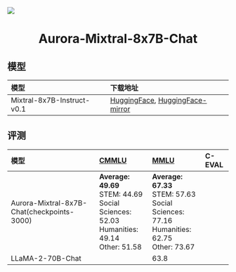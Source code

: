 ![](https://github.com/WangRongsheng/Aurora-Mixtral-8x7B-Chat/blob/main/assets/aurora.png)

<div align="center">
<h1>
  Aurora-Mixtral-8x7B-Chat
</h1>
</div>

## 模型

|模型|下载地址|
|:-|:-|
|Mixtral-8x7B-Instruct-v0.1|[HuggingFace](https://huggingface.co/mistralai/Mixtral-8x7B-Instruct-v0.1/tree/125c431e2ff41a156b9f9076f744d2f35dd6e67a), [HuggingFace-mirror](https://hf-mirror.com/mistralai/Mixtral-8x7B-Instruct-v0.1/tree/125c431e2ff41a156b9f9076f744d2f35dd6e67a)|

## 评测

|模型|[CMMLU](https://opencompass.org.cn/dataset-detail/CMMLU)|[MMLU](https://opencompass.org.cn/dataset-detail/MMLU)|C-EVAL|
|:-|:-|:-|:-|
|Aurora-Mixtral-8x7B-Chat(checkpoints-3000)|**Average: 49.69**</br>STEM: 44.69</br>Social Sciences: 52.03</br>Humanities: 49.14</br>Other: 51.58|**Average: 67.33**</br>STEM: 57.63</br>Social Sciences: 77.16</br>Humanities: 62.75</br>Other: 73.67||
|LLaMA-2-70B-Chat||63.8||



